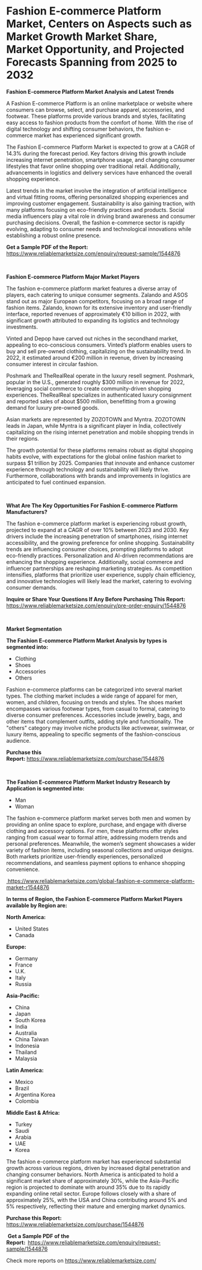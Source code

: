 <p><h1>Fashion E-commerce Platform Market, Centers on Aspects such as Market Growth Market Share, Market Opportunity, and Projected Forecasts Spanning from 2025 to 2032</h1></p><p><strong>Fashion E-commerce Platform Market Analysis and Latest Trends</strong></p>
<p><p>A Fashion E-commerce Platform is an online marketplace or website where consumers can browse, select, and purchase apparel, accessories, and footwear. These platforms provide various brands and styles, facilitating easy access to fashion products from the comfort of home. With the rise of digital technology and shifting consumer behaviors, the fashion e-commerce market has experienced significant growth.</p><p>The Fashion E-commerce Platform Market is expected to grow at a CAGR of 14.3% during the forecast period. Key factors driving this growth include increasing internet penetration, smartphone usage, and changing consumer lifestyles that favor online shopping over traditional retail. Additionally, advancements in logistics and delivery services have enhanced the overall shopping experience. </p><p>Latest trends in the market involve the integration of artificial intelligence and virtual fitting rooms, offering personalized shopping experiences and improving customer engagement. Sustainability is also gaining traction, with many platforms focusing on eco-friendly practices and products. Social media influencers play a vital role in driving brand awareness and consumer purchasing decisions. Overall, the fashion e-commerce sector is rapidly evolving, adapting to consumer needs and technological innovations while establishing a robust online presence.</p></p>
<p><strong>Get a Sample PDF of the Report:&nbsp;</strong> <a href="https://www.reliablemarketsize.com/enquiry/request-sample/1544876?utm_campaign=3108&utm_medium=2&utm_source=Github&utm_content=ia&utm_term=11032025&utm_id=fashion-e-commerce-platform">https://www.reliablemarketsize.com/enquiry/request-sample/1544876</a></p>
<p>&nbsp;</p>
<p><strong>Fashion E-commerce Platform Major Market Players</strong></p>
<p><p>The fashion e-commerce platform market features a diverse array of players, each catering to unique consumer segments. Zalando and ASOS stand out as major European competitors, focusing on a broad range of fashion items. Zalando, known for its extensive inventory and user-friendly interface, reported revenues of approximately €10 billion in 2022, with significant growth attributed to expanding its logistics and technology investments.</p><p>Vinted and Depop have carved out niches in the secondhand market, appealing to eco-conscious consumers. Vinted’s platform enables users to buy and sell pre-owned clothing, capitalizing on the sustainability trend. In 2022, it estimated around €200 million in revenue, driven by increasing consumer interest in circular fashion.</p><p>Poshmark and TheRealReal operate in the luxury resell segment. Poshmark, popular in the U.S., generated roughly $300 million in revenue for 2022, leveraging social commerce to create community-driven shopping experiences. TheRealReal specializes in authenticated luxury consignment and reported sales of about $500 million, benefitting from a growing demand for luxury pre-owned goods.</p><p>Asian markets are represented by ZOZOTOWN and Myntra. ZOZOTOWN leads in Japan, while Myntra is a significant player in India, collectively capitalizing on the rising internet penetration and mobile shopping trends in their regions.</p><p>The growth potential for these platforms remains robust as digital shopping habits evolve, with expectations for the global online fashion market to surpass $1 trillion by 2025. Companies that innovate and enhance customer experience through technology and sustainability will likely thrive. Furthermore, collaborations with brands and improvements in logistics are anticipated to fuel continued expansion.</p></p>
<p>&nbsp;</p>
<p><strong>What Are The Key Opportunities For Fashion E-commerce Platform Manufacturers?</strong></p>
<p><p>The fashion e-commerce platform market is experiencing robust growth, projected to expand at a CAGR of over 10% between 2023 and 2030. Key drivers include the increasing penetration of smartphones, rising internet accessibility, and the growing preference for online shopping. Sustainability trends are influencing consumer choices, prompting platforms to adopt eco-friendly practices. Personalization and AI-driven recommendations are enhancing the shopping experience. Additionally, social commerce and influencer partnerships are reshaping marketing strategies. As competition intensifies, platforms that prioritize user experience, supply chain efficiency, and innovative technologies will likely lead the market, catering to evolving consumer demands.</p></p>
<p><strong>Inquire or Share Your Questions If Any Before Purchasing This Report:</strong> <a href="https://www.reliablemarketsize.com/enquiry/pre-order-enquiry/1544876?utm_campaign=3108&utm_medium=2&utm_source=Github&utm_content=ia&utm_term=11032025&utm_id=fashion-e-commerce-platform">https://www.reliablemarketsize.com/enquiry/pre-order-enquiry/1544876</a></p>
<p>&nbsp;</p>
<p><strong>Market Segmentation</strong></p>
<p><strong>The Fashion E-commerce Platform Market Analysis by types is segmented into:</strong></p>
<p><ul><li>Clothing</li><li>Shoes</li><li>Accessories</li><li>Others</li></ul></p>
<p><p>Fashion e-commerce platforms can be categorized into several market types. The clothing market includes a wide range of apparel for men, women, and children, focusing on trends and styles. The shoes market encompasses various footwear types, from casual to formal, catering to diverse consumer preferences. Accessories include jewelry, bags, and other items that complement outfits, adding style and functionality. The "others" category may involve niche products like activewear, swimwear, or luxury items, appealing to specific segments of the fashion-conscious audience.</p></p>
<p><strong>Purchase this Report:&nbsp;</strong><a href="https://www.reliablemarketsize.com/purchase/1544876?utm_campaign=3108&utm_medium=2&utm_source=Github&utm_content=ia&utm_term=11032025&utm_id=fashion-e-commerce-platform">https://www.reliablemarketsize.com/purchase/1544876</a></p>
<p>&nbsp;</p>
<p><strong>The Fashion E-commerce Platform Market Industry Research by Application is segmented into:</strong></p>
<p><ul><li>Man</li><li>Woman</li></ul></p>
<p><p>The fashion e-commerce platform market serves both men and women by providing an online space to explore, purchase, and engage with diverse clothing and accessory options. For men, these platforms offer styles ranging from casual wear to formal attire, addressing modern trends and personal preferences. Meanwhile, the women’s segment showcases a wider variety of fashion items, including seasonal collections and unique designs. Both markets prioritize user-friendly experiences, personalized recommendations, and seamless payment options to enhance shopping convenience.</p></p>
<p><a href="https://www.reliablemarketsize.com/global-fashion-e-commerce-platform-market-r1544876?utm_campaign=3108&utm_medium=2&utm_source=Github&utm_content=ia&utm_term=11032025&utm_id=fashion-e-commerce-platform">&nbsp;https://www.reliablemarketsize.com/global-fashion-e-commerce-platform-market-r1544876</a></p>
<p><strong>In terms of Region, the Fashion E-commerce Platform Market Players available by Region are:</strong></p>
<p>
    <p> <strong> North America: </strong>
        <ul>
            <li>United States</li>
            <li>Canada</li>
        </ul>
        </p> 
    <p> <strong> Europe: </strong>
        <ul>
            <li>Germany</li>
            <li>France</li>
            <li>U.K.</li>
            <li>Italy</li>
            <li>Russia</li>
        </ul>
        </p> 
    <p> <strong> Asia-Pacific: </strong>
        <ul>
            <li>China</li>
            <li>Japan</li>
            <li>South Korea</li>
            <li>India</li>
            <li>Australia</li>
            <li>China Taiwan</li>
            <li>Indonesia</li>
            <li>Thailand</li>
            <li>Malaysia</li>
        </ul>
        </p> 
    <p> <strong> Latin America: </strong>
        <ul>
            <li>Mexico</li>
            <li>Brazil</li>
            <li>Argentina Korea</li>
            <li>Colombia</li>
        </ul>
        </p> 
    <p> <strong> Middle East & Africa: </strong>
        <ul>
            <li>Turkey</li>
            <li>Saudi</li>
            <li>Arabia</li>
            <li>UAE</li>
            <li>Korea</li>
        </ul>
    </p>
    </p>
<p><p>The fashion e-commerce platform market has experienced substantial growth across various regions, driven by increased digital penetration and changing consumer behaviors. North America is anticipated to hold a significant market share of approximately 30%, while the Asia-Pacific region is projected to dominate with around 35% due to its rapidly expanding online retail sector. Europe follows closely with a share of approximately 25%, with the USA and China contributing around 5% and 5% respectively, reflecting their mature and emerging market dynamics.</p></p>
<p><strong>Purchase this Report: </strong><a href="https://www.reliablemarketsize.com/purchase/1544876?utm_campaign=3108&utm_medium=2&utm_source=Github&utm_content=ia&utm_term=11032025&utm_id=fashion-e-commerce-platform">https://www.reliablemarketsize.com/purchase/1544876</a></p>
<p>&nbsp;<strong>Get a Sample PDF of the Report:&nbsp;&nbsp;</strong><a href="https://www.reliablemarketsize.com/enquiry/request-sample/1544876?utm_campaign=3108&utm_medium=2&utm_source=Github&utm_content=ia&utm_term=11032025&utm_id=fashion-e-commerce-platform">https://www.reliablemarketsize.com/enquiry/request-sample/1544876</a></p>
<p><strong></strong></p>
<p>Check more reports on <a href="https://www.reliablemarketsize.com/?utm_campaign=3108&utm_medium=2&utm_source=Github&utm_content=ia&utm_term=11032025&utm_id=fashion-e-commerce-platform">https://www.reliablemarketsize.com/</a></p>